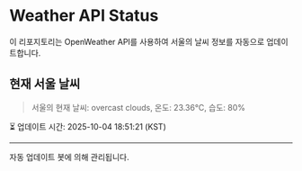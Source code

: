 
# Weather API Status

이 리포지토리는 OpenWeather API를 사용하여 서울의 날씨 정보를 자동으로 업데이트합니다.

## 현재 서울 날씨
> 서울의 현재 날씨: overcast clouds, 온도: 23.36°C, 습도: 80%

⏳ 업데이트 시간: 2025-10-04 18:51:21 (KST)

---
자동 업데이트 봇에 의해 관리됩니다.
